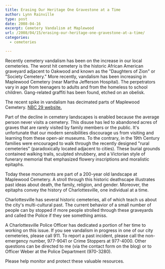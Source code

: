 ```yaml
---
title: Erasing Our Heritage One Gravestone at a Time
author: Lynn Rainville
type: post
date: 2008-04-16
excerpt: Cemetery Vandalism at Maplewood
url: /2008/04/15/erasing-our-heritage-one-gravestone-at-a-time/
categories:
  - cemeteries

---
```

Recently cemetery vandalism has been on the increase in our local cemeteries. The worst hit cemetery is the historic African American graveyard adjacent to Oakwood and known as the "Daughters of Zion" or "Society Cemetery." [](/2008/04/15/erasing-our-heritage-one-gravestone-at-a-time/201/)More recently, vandalism has been increasing in Maplewood Cemetery (near Martha Jefferson Hospital). The perpetrators vary in age from teenagers to adults and from the homeless to school children. Gang-related graffiti has been found, etched on an obelisk.

The recent spike in vandalism has decimated parts of Maplewood Cemetery. [NBC 29 website.](/2008/04/15/erasing-our-heritage-one-gravestone-at-a-time/203/)

Part of the decline in cemetery landscapes is enabled because the average person never visits a cemetery. This disuse has led to abandoned acres of graves that are rarely visited by family members or the public. It's unfortunate that our modern sensibilities discourage us from visiting and learning from these open-air museums. To the contrary, in the 19th Century families were encouraged to walk through the recently designed "rural cemeteries" (paradoxically located adjacent to cities). These burial grounds contained walking trails, sculpted shrubbery, and a Victorian style of funerary memorial that emphasized flowery inscriptions and moralistic epitaphs.

[](/2008/04/15/erasing-our-heritage-one-gravestone-at-a-time/202/)Today these monuments are part of a 200-year old landscape at Maplewood Cemetery. A stroll through this historic deathscape illustrates past ideas about death, the family, religion, and gender. Moreover, the epitaphs convey the history of Charlottesville, one individual at a time.

Charlottesville has several historic cemeteries, all of which teach us about the city's multi-cultural past. The current behavior of a small number of people can by stopped if more people strolled through these graveyards and called the Police if they see something amiss.

A Charlottesville Police Officer has dedicated a portion of her time to working on this issue. If you see vandalism in progress in one of our city cemeteries, please call 911. To report a past incident, please call the non-emergency number, 977-9041 or Crime Stoppers at 977-4000. Other questions can be directed to me (via the contact form on the blog) or to Officer Weber at the Police Department (970-3280).

Please help monitor and protect these valuable resources.
